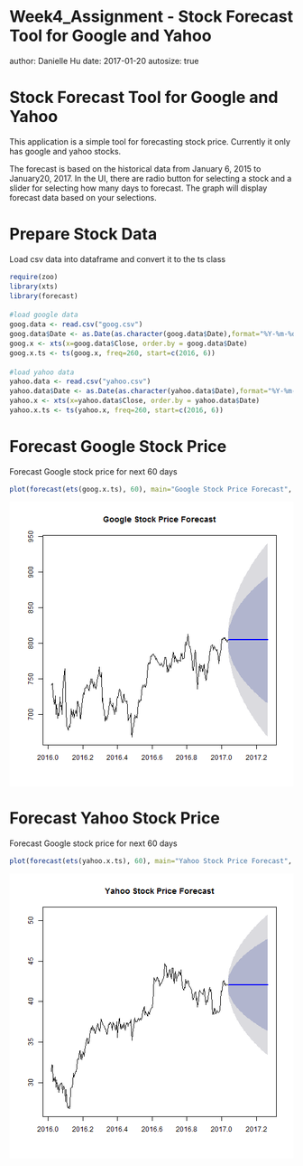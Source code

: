 Week4_Assignment - Stock Forecast Tool for Google and Yahoo
========================================================
author: Danielle Hu
date: 2017-01-20
autosize: true

Stock Forecast Tool for Google and Yahoo
========================================================
This application is a simple tool for forecasting stock price. Currently it only has google and yahoo stocks.

The forecast is based on the historical data from January 6, 2015 to January20, 2017. In the UI, there are radio button for selecting a stock and a slider for selecting how many days to forecast. The graph will display forecast data based on your selections.

Prepare Stock Data
========================================================
Load csv data into dataframe and convert it to the ts class


```r
require(zoo)
library(xts)
library(forecast)

#load google data
goog.data <- read.csv("goog.csv")
goog.data$Date <- as.Date(as.character(goog.data$Date),format="%Y-%m-%d")
goog.x <- xts(x=goog.data$Close, order.by = goog.data$Date)
goog.x.ts <- ts(goog.x, freq=260, start=c(2016, 6))

#load yahoo data
yahoo.data <- read.csv("yahoo.csv")
yahoo.data$Date <- as.Date(as.character(yahoo.data$Date),format="%Y-%m-%d")
yahoo.x <- xts(x=yahoo.data$Close, order.by = yahoo.data$Date)
yahoo.x.ts <- ts(yahoo.x, freq=260, start=c(2016, 6))
```

Forecast Google Stock Price
========================================================
Forecast Google stock price for next 60 days

```r
plot(forecast(ets(goog.x.ts), 60), main="Google Stock Price Forecast", axes = TRUE)
```

<img src="Week4_Assignment-figure/unnamed-chunk-2-1.png" title="plot of chunk unnamed-chunk-2" alt="plot of chunk unnamed-chunk-2" style="display: block; margin: auto;" />


Forecast Yahoo Stock Price
========================================================
Forecast Google stock price for next 60 days

```r
plot(forecast(ets(yahoo.x.ts), 60), main="Yahoo Stock Price Forecast", axes = TRUE)
```

<img src="Week4_Assignment-figure/unnamed-chunk-3-1.png" title="plot of chunk unnamed-chunk-3" alt="plot of chunk unnamed-chunk-3" style="display: block; margin: auto;" />
